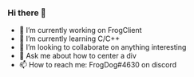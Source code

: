 ### Hi there 👋

- 🔭 I’m currently working on FrogClient
- 🌱 I’m currently learning C/C++
- 👯 I’m looking to collaborate on anything interesting
- 💬 Ask me about how to center a div
- 📫 How to reach me: FrogDog#4630 on discord
